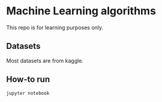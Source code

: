 # Machine Learning algorithms

This repo is for learning purposes only. 

## Datasets

Most datasets are from kaggle.

## How-to run

`jupyter notebook`